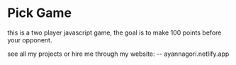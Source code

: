 # Pick Game

this is a two player javascript game, the goal is to make 100 points before your opponent.

see all my projects or hire me through my website: -- ayannagori.netlify.app
